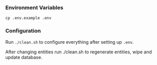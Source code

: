 ### Environment Variables

```
cp .env.example .env
```

### Configuration

Run `./clean.sh` to configure everything after setting up `.env`.

After changing entities run ./clean.sh to regenerate entities, wipe and update database.
